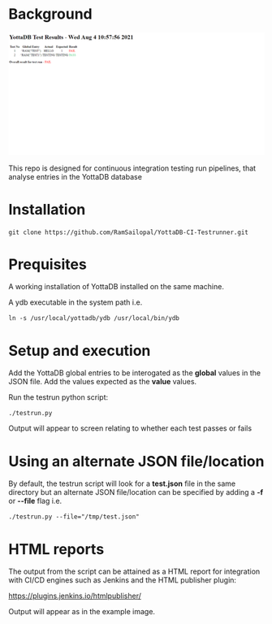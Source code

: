# Background

![Alt text](YottaDB-Test-Results.PNG?raw=true "YottaDB Test Results")

This repo is designed for continuous integration testing run pipelines, that analyse entries in the YottaDB database

# Installation

    git clone https://github.com/RamSailopal/YottaDB-CI-Testrunner.git
    
# Prequisites

A working installation of YottaDB installed on the same machine.

A ydb executable in the system path i.e.

    ln -s /usr/local/yottadb/ydb /usr/local/bin/ydb

# Setup and execution

Add the YottaDB global entries to be interogated as the **global** values in the JSON file. Add the values expected as the **value** values.

Run the testrun python script:

    ./testrun.py

Output will appear to screen relating to whether each test passes or fails

# Using an alternate JSON file/location

By default, the testrun script will look for a **test.json** file in the same directory but an alternate JSON file/location can be specified by adding a **-f** or **--file** flag i.e.

    ./testrun.py --file="/tmp/test.json"

# HTML reports

The output from the script can be attained as a HTML report for integration with CI/CD engines such as Jenkins and the HTML publisher plugin:

https://plugins.jenkins.io/htmlpublisher/

Output will appear as in the example image.
